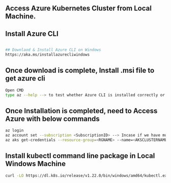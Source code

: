 ## Access Azure Kubernetes Cluster from Local Machine. 
## Install Azure CLI
```sh

## Downlaod & Install Azure CLI on Windows
https://aka.ms/installazurecliwindows
```

## Once download is complete, Install .msi file to get azure cli
```sh
Open CMD
type az --help --> to test whether Azure CLI is installed correctly or not
```
## Once Installation is completed, need to Access Azure with below commands
```sh
az login
az account set --subscription <SubscriptionID> --> Incase if we have multiple subscriptions
az aks get-credentials --resource-group=<RGNAME> --name=<AKSCLUSTERNAME>
```
## Install kubectl command line package in Local Windows Machine
```sh
curl -LO https://dl.k8s.io/release/v1.22.0/bin/windows/amd64/kubectl.exe
```

